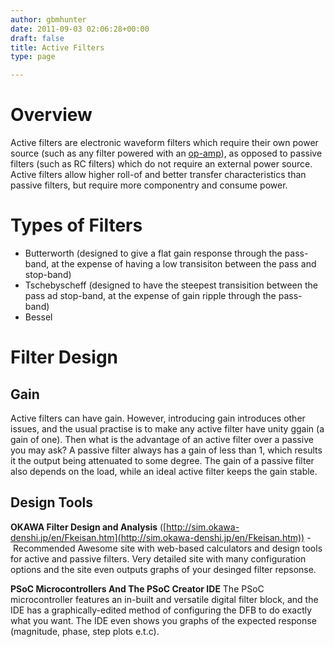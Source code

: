 ```yaml
---
author: gbmhunter
date: 2011-09-03 02:06:28+00:00
draft: false
title: Active Filters
type: page

---
```


# Overview

Active filters are electronic waveform filters which require their own power source (such as any filter powered with an [op-amp](http://blog.mbedded.ninja/electronics/components/op-amps)), as opposed to passive filters (such as RC filters) which do not require an external power source. Active filters allow higher roll-of and better transfer characteristics than passive filters, but require more componentry and consume power.

# Types of Filters

* Butterworth (designed to give a flat gain response through the pass-band, at the expense of having a low transisiton between the pass and stop-band)
* Tschebyscheff (designed to have the steepest transisition between the pass ad stop-band, at the expense of gain ripple through the pass-band)
* Bessel

# Filter Design

## Gain

Active filters can have gain. However, introducing gain introduces other issues, and the usual practise is to make any active filter have unity ggain (a gain of one). Then what is the advantage of an active filter over a passive you may ask? A passive filter always has a gain of less than 1, which results it the output being attenuated to some degree. The gain of a passive filter also depends on the load, while an ideal active filter keeps the gain stable.

## Design Tools

**OKAWA Filter Design and Analysis** ([http://sim.okawa-denshi.jp/en/Fkeisan.htm](http://sim.okawa-denshi.jp/en/Fkeisan.htm)) - Recommended Awesome site with web-based calculators and design tools for active and passive filters. Very detailed site with many configuration options and the site even outputs graphs of your desinged filter repsonse.

**PSoC Microcontrollers And The PSoC Creator IDE** The PSoC microcontroller features an in-built and versatile digital filter block, and the IDE has a graphically-edited method of configuring the DFB to do exactly what you want. The IDE even shows you graphs of the expected response (magnitude, phase, step plots e.t.c).
